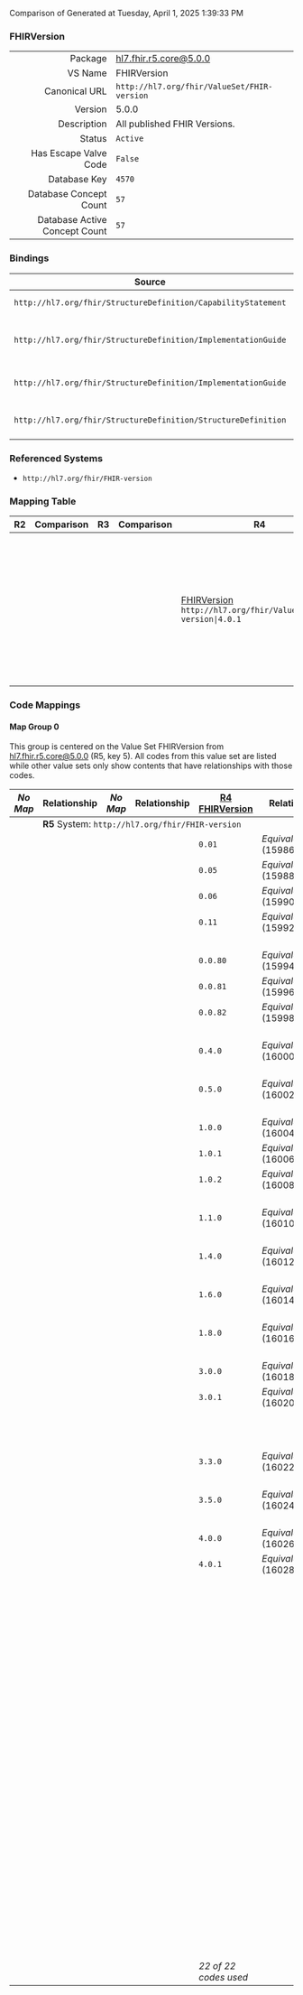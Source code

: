 Comparison of 
Generated at Tuesday, April 1, 2025 1:39:33 PM

### FHIRVersion

|      |     |
| ---: | --- |
| Package | hl7.fhir.r5.core@5.0.0 |
| VS Name | FHIRVersion |
| Canonical URL | `http://hl7.org/fhir/ValueSet/FHIR-version` |
| Version | 5.0.0 |
| Description | All published FHIR Versions. |
| Status | `Active` |
| Has Escape Valve Code | `False` |
| Database Key | `4570` |
| Database Concept Count | `57` |
| Database Active Concept Count | `57` |
### Bindings

| Source | Element | Binding | Strength | Element Short |
| ------ | ------- | ------- | -------- | ------------- |
| `http://hl7.org/fhir/StructureDefinition/CapabilityStatement` | `CapabilityStatement.fhirVersion` | `http://hl7.org/fhir/ValueSet/FHIR-version\|5.0.0` | `Required` | FHIR Version the system supports |
| `http://hl7.org/fhir/StructureDefinition/ImplementationGuide` | `ImplementationGuide.fhirVersion` | `http://hl7.org/fhir/ValueSet/FHIR-version\|5.0.0` | `Required` | FHIR Version(s) this Implementation Guide targets |
| `http://hl7.org/fhir/StructureDefinition/ImplementationGuide` | `ImplementationGuide.definition.resource.fhirVersion` | `http://hl7.org/fhir/ValueSet/FHIR-version\|5.0.0` | `Required` | Versions this applies to (if different to IG) |
| `http://hl7.org/fhir/StructureDefinition/StructureDefinition` | `StructureDefinition.fhirVersion` | `http://hl7.org/fhir/ValueSet/FHIR-version\|5.0.0` | `Required` | FHIR Version this StructureDefinition targets |

### Referenced Systems

* `http://hl7.org/fhir/FHIR-version`
### Mapping Table

| R2 | Comparison | R3 | Comparison | R4 | Comparison | R4B | Comparison | R5
| --- | --- | --- | --- | --- | --- | --- | --- | ---
| | | | | [FHIRVersion](/docs/R4/ValueSets/FHIRVersion.md)<br/> `http://hl7.org/fhir/ValueSet/FHIR-version\|4.0.1` | →→→→→→→<br/>`SourceIsNarrowerThanTarget`<br/>- DBKey: `1509`<br/>- Reviewed: `n/a`<br/>- By: `n/a`<br/>→→→→→→→<hr/>←←←←←←←<br/>`SourceIsBroaderThanTarget`<br/>- DBKey: `1510`<br/>- Reviewed: `n/a`<br/>- By: `n/a`<br/>←←←←←←←| [FHIRVersion](/docs/R4B/ValueSets/FHIRVersion.md)<br/> `http://hl7.org/fhir/ValueSet/FHIR-version\|4.3.0` | →→→→→→→<br/>`SourceIsNarrowerThanTarget`<br/>- DBKey: `808`<br/>- Reviewed: `n/a`<br/>- By: `n/a`<br/>→→→→→→→<hr/>←←←←←←←<br/>`SourceIsBroaderThanTarget`<br/>- DBKey: `1069`<br/>- Reviewed: `n/a`<br/>- By: `n/a`<br/>←←←←←←←| [FHIRVersion](/docs/R5/ValueSets/FHIRVersion.md)<br/> `http://hl7.org/fhir/ValueSet/FHIR-version\|5.0.0` 

### Code Mappings


#### Map Group 0

This group is centered on the Value Set FHIRVersion from hl7.fhir.r5.core@5.0.0 (R5, key 5).
All codes from this value set are listed while other value sets only show contents that have relationships with those codes.

| *No Map* | Relationship | *No Map* | Relationship | [R4 FHIRVersion](/docs/R4/ValueSets/FHIRVersion.md)| Relationship | [R4B FHIRVersion](/docs/R4B/ValueSets/FHIRVersion.md)| Relationship | R5 FHIRVersion
| --- | --- | --- | --- | --- | --- | --- | --- | ---
| <td colspan="8">**R5** System: `http://hl7.org/fhir/FHIR-version`
| | | | | `0.01`| _Equivalent_ <br/>(15986/15987)| `0.01`| _Equivalent_ <br/>(7634/9893)| **`0.01`**
| | | | | `0.05`| _Equivalent_ <br/>(15988/15989)| `0.05`| _Equivalent_ <br/>(7629/9894)| **`0.05`**
| | | | | `0.06`| _Equivalent_ <br/>(15990/15991)| `0.06`| _Equivalent_ <br/>(7627/9895)| **`0.06`**
| | | | | `0.11`| _Equivalent_ <br/>(15992/15993)| `0.11`| _Equivalent_ <br/>(7622/9896)| **`0.11`**
| | | | | | | | | **`0.0`**
| | | | | `0.0.80`| _Equivalent_ <br/>(15994/15995)| `0.0.80`| _Equivalent_ <br/>(7639/9890)| **`0.0.80`**
| | | | | `0.0.81`| _Equivalent_ <br/>(15996/15997)| `0.0.81`| _Equivalent_ <br/>(7638/9891)| **`0.0.81`**
| | | | | `0.0.82`| _Equivalent_ <br/>(15998/15999)| `0.0.82`| _Equivalent_ <br/>(7636/9892)| **`0.0.82`**
| | | | | | | | | **`0.4`**
| | | | | `0.4.0`| _Equivalent_ <br/>(16000/16001)| `0.4.0`| _Equivalent_ <br/>(7619/9898)| **`0.4.0`**
| | | | | | | | | **`0.5`**
| | | | | `0.5.0`| _Equivalent_ <br/>(16002/16003)| `0.5.0`| _Equivalent_ <br/>(7620/9900)| **`0.5.0`**
| | | | | | | | | **`1.0`**
| | | | | `1.0.0`| _Equivalent_ <br/>(16004/16005)| `1.0.0`| _Equivalent_ <br/>(7642/9902)| **`1.0.0`**
| | | | | `1.0.1`| _Equivalent_ <br/>(16006/16007)| `1.0.1`| _Equivalent_ <br/>(7643/9903)| **`1.0.1`**
| | | | | `1.0.2`| _Equivalent_ <br/>(16008/16009)| `1.0.2`| _Equivalent_ <br/>(7645/9904)| **`1.0.2`**
| | | | | | | | | **`1.1`**
| | | | | `1.1.0`| _Equivalent_ <br/>(16010/16011)| `1.1.0`| _Equivalent_ <br/>(7644/9906)| **`1.1.0`**
| | | | | | | | | **`1.4`**
| | | | | `1.4.0`| _Equivalent_ <br/>(16012/16013)| `1.4.0`| _Equivalent_ <br/>(7637/9908)| **`1.4.0`**
| | | | | | | | | **`1.6`**
| | | | | `1.6.0`| _Equivalent_ <br/>(16014/16015)| `1.6.0`| _Equivalent_ <br/>(7640/9910)| **`1.6.0`**
| | | | | | | | | **`1.8`**
| | | | | `1.8.0`| _Equivalent_ <br/>(16016/16017)| `1.8.0`| _Equivalent_ <br/>(7641/9912)| **`1.8.0`**
| | | | | | | | | **`3.0`**
| | | | | `3.0.0`| _Equivalent_ <br/>(16018/16019)| `3.0.0`| _Equivalent_ <br/>(7628/9914)| **`3.0.0`**
| | | | | `3.0.1`| _Equivalent_ <br/>(16020/16021)| `3.0.1`| _Equivalent_ <br/>(7631/9915)| **`3.0.1`**
| | | | | | | `3.0.2`| _Equivalent_ <br/>(7632/9916)| **`3.0.2`**
| | | | | | | | | **`3.3`**
| | | | | `3.3.0`| _Equivalent_ <br/>(16022/16023)| `3.3.0`| _Equivalent_ <br/>(7633/9918)| **`3.3.0`**
| | | | | | | | | **`3.5`**
| | | | | `3.5.0`| _Equivalent_ <br/>(16024/16025)| `3.5.0`| _Equivalent_ <br/>(7630/9920)| **`3.5.0`**
| | | | | | | | | **`4.0`**
| | | | | `4.0.0`| _Equivalent_ <br/>(16026/16027)| `4.0.0`| _Equivalent_ <br/>(7624/9922)| **`4.0.0`**
| | | | | `4.0.1`| _Equivalent_ <br/>(16028/16029)| `4.0.1`| _Equivalent_ <br/>(7625/9923)| **`4.0.1`**
| | | | | | | | | **`4.1`**
| | | | | | | `4.1.0`| _Equivalent_ <br/>(7626/9925)| **`4.1.0`**
| | | | | | | | | **`4.2`**
| | | | | | | | | **`4.2.0`**
| | | | | | | | | **`4.3`**
| | | | | | | `4.3.0`| _Equivalent_ <br/>(7623/9929)| **`4.3.0`**
| | | | | | | `4.3.0-cibuild`| _Equivalent_ <br/>(7635/9930)| **`4.3.0-cibuild`**
| | | | | | | `4.3.0-snapshot1`| _Equivalent_ <br/>(7621/9931)| **`4.3.0-snapshot1`**
| | | | | | | | | **`4.4`**
| | | | | | | | | **`4.4.0`**
| | | | | | | | | **`4.5`**
| | | | | | | | | **`4.5.0`**
| | | | | | | | | **`4.6`**
| | | | | | | | | **`4.6.0`**
| | | | | | | | | **`5.0`**
| | | | | | | | | **`5.0.0`**
| | | | | | | | | **`5.0.0-cibuild`**
| | | | | | | | | **`5.0.0-snapshot1`**
| | | | | | | | | **`5.0.0-snapshot2`**
| | | | | | | | | **`5.0.0-ballot`**
| | | | | | | | | **`5.0.0-snapshot3`**
| | | | | | | | | **`5.0.0-draft-final`**
| | | | | *22 of 22 codes used* | | *27 of 27 codes used* | | *57 of 57 codes used* 

